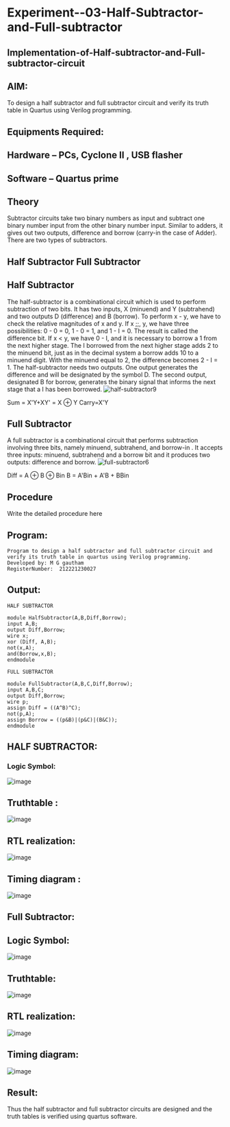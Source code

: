 # Experiment--03-Half-Subtractor-and-Full-subtractor
## Implementation-of-Half-subtractor-and-Full-subtractor-circuit
## AIM:
To design a half subtractor and full subtractor circuit and verify its truth table in Quartus using Verilog programming.

## Equipments Required:
## Hardware – PCs, Cyclone II , USB flasher
## Software – Quartus prime
## Theory
Subtractor circuits take two binary numbers as input and subtract one binary number input from the other binary number input. Similar to adders, it gives out two outputs, difference and borrow (carry-in the case of Adder). There are two types of subtractors.

## Half Subtractor Full Subtractor
## Half Subtractor
The half-subtractor is a combinational circuit which is used to perform subtraction of two bits. It has two inputs, X (minuend) and Y (subtrahend) and two outputs D (difference) and B (borrow). To perform x - y, we have to check the relative magnitudes of x and y. If x ;;, y, we have three possibilities: 0 - 0 = 0, 1 - 0 = 1, and 1 - I = 0. The result is called the difference bit. If x < y, we have 0 - I, and it is necessary to borrow a 1 from the next higher stage. The I borrowed from the next higher stage adds 2 to the minuend bit, just as in the decimal system a borrow adds 10 to a minuend digit. With the minuend equal to 2, the difference becomes 2 - I = 1. The half-subtractor needs two outputs. One output generates the difference and will be designated by the symbol D. The second output, designated B for borrow, generates the binary signal that informs the next stage that a I has been borrowed.
![half-subtractor9](https://user-images.githubusercontent.com/36288975/166112538-58c3bc7c-ee5d-4e6a-ac8d-8e8328efe27a.png)


Sum = X'Y+XY' = X ⊕ Y
Carry=X'Y

## Full Subtractor
A full subtractor is a combinational circuit that performs subtraction involving three bits, namely minuend, subtrahend, and borrow-in . It accepts three inputs: minuend, subtrahend and a borrow bit and it produces two outputs: difference and borrow. 
![full-subtractor6](https://user-images.githubusercontent.com/36288975/166112541-24c68359-3de8-4674-ae22-8272ffc385ed.png)


Diff = A ⊕ B ⊕ Bin B = A'Bin + A'B + BBin

## Procedure



Write the detailed procedure here 


## Program:
```
Program to design a half subtractor and full subtractor circuit and verify its truth table in quartus using Verilog programming.
Developed by: M G gautham 
RegisterNumber:  212221230027
```

## Output:
```
HALF SUBTRACTOR

module HalfSubtractor(A,B,Diff,Borrow);
input A,B;
output Diff,Borrow;
wire x;
xor (Diff, A,B);
not(x,A);
and(Borrow,x,B);
endmodule

FULL SUBTRACTOR

module FullSubtractor(A,B,C,Diff,Borrow);
input A,B,C;
output Diff,Borrow;
wire p;
assign Diff = ((A^B)^C);
not(p,A);
assign Borrow = ((p&B)|(p&C)|(B&C));
endmodule
```
## HALF SUBTRACTOR:

### Logic Symbol:
![image](https://user-images.githubusercontent.com/94810884/196045329-731151ab-bd9d-410a-b9db-95ef2761c798.png)


## Truthtable :
![image](https://user-images.githubusercontent.com/94810884/196045364-31c7f2ab-c3f6-4a8e-8292-888bfb6a76c8.png)


##  RTL realization:
![image](https://user-images.githubusercontent.com/94810884/196045389-4d6d798b-1fd5-4400-9bdc-ecebc64503f7.png)

## Timing diagram :
![image](https://user-images.githubusercontent.com/94810884/196045405-3ff1f4da-22d4-42e8-aaae-687c449cdee9.png)

## Full Subtractor:

## Logic Symbol:
![image](https://user-images.githubusercontent.com/94810884/196045486-c4838149-620b-4e74-848b-12410caa2c91.png)

## Truthtable:
![image](https://user-images.githubusercontent.com/94810884/196045514-90a320e4-f2ca-4cab-a41f-6fc022c049b8.png)

## RTL realization:
![image](https://user-images.githubusercontent.com/94810884/196045559-7bd4bd8a-bd0e-4141-a492-3cb5a6dee066.png)

## Timing diagram:
![image](https://user-images.githubusercontent.com/94810884/196045579-3d732baa-a9b4-4b06-a521-bb4580ee8e83.png)




## Result:
Thus the half subtractor and full subtractor circuits are designed and the truth tables is verified using quartus software.
